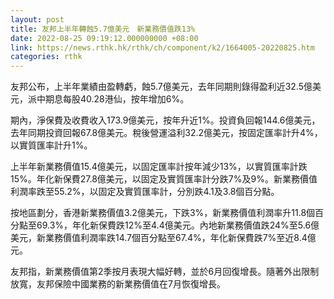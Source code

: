 ```yaml
---
layout: post
title: 友邦上半年轉蝕5.7億美元　新業務價值跌13%
date: 2022-08-25 09:19:12.000000000 +08:00
link: https://news.rthk.hk/rthk/ch/component/k2/1664005-20220825.htm
categories: rthk
---
```


友邦公布，上半年業績由盈轉虧，蝕5.7億美元，去年同期則錄得盈利近32.5億美元，派中期息每股40.28港仙，按年增加6%。

期內，淨保費及收費收入173.9億美元，按年升近1%。投資負回報144.6億美元，去年同期投資回報67.8億美元。稅後營運溢利32.2億美元，按固定匯率計升4%，以實質匯率計升1%。

上半年新業務價值15.4億美元，以固定匯率計按年減少13%，以實質匯率計跌15%。年化新保費27.8億美元，以固定及實質匯率計分跌7%及9%。新業務價值利潤率跌至55.2%，以固定及實質匯率計，分別跌4.1及3.8個百分點。

按地區劃分，香港新業務價值3.2億美元，下跌3%，新業務價值利潤率升11.8個百分點至69.3%，年化新保費跌12%至4.4億美元。內地新業務價值跌24%至5.6億美元，新業務價值利潤率跌14.7個百分點至67.4%，年化新保費跌7%至近8.4億元。

友邦指，新業務價值第2季按月表現大幅好轉，並於6月回復增長。隨著外出限制放寬，友邦保險中國業務的新業務價值在7月恢復增長。
